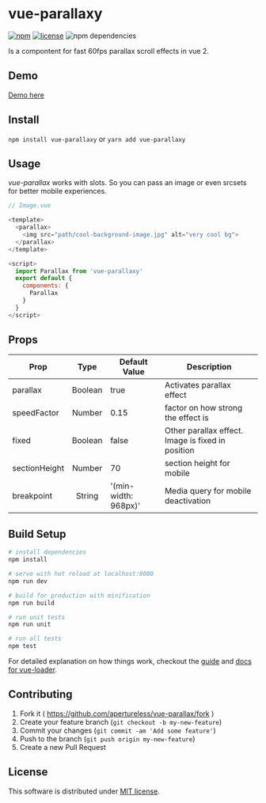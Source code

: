 # vue-parallaxy
[![npm](https://img.shields.io/npm/v/npm.svg)](https://www.npmjs.com/package/vue-parallaxy)
[![license](https://img.shields.io/github/license/mashape/apistatus.svg)](https://github.com/apertureless/vue-parallax/blob/master/LICENSE.txt)
![npm dependencies](https://david-dm.org/apertureless/vue-parallax.svg)

Is a compontent for fast 60fps parallax scroll effects in vue 2.

## Demo

[Demo here](https://apertureless.github.io/vue-parallax/)

## Install

`npm install vue-parallaxy` or `yarn add vue-parallaxy`

## Usage
*vue-parallax* works with slots. So you can pass an image or even srcsets for better mobile experiences.

```javascript
// Image.vue

<template>
  <parallax>
    <img src="path/cool-background-image.jpg" alt="very cool bg">
  </parallax>
</template>

<script>
  import Parallax from 'vue-parallaxy'
  export default {
    components: {
      Parallax
    }
  }
</script>
```


## Props

| Prop   |      Type      |  Default Value | Description
|----------|:-------------:|------|------|
| parallax |  Boolean | true | Activates parallax effect |
| speedFactor |  Number   | 0.15 | factor on how strong the effect is|
| fixed | Boolean | false | Other parallax effect. Image is fixed in position |
| sectionHeight | Number | 70 | section height for mobile |
| breakpoint | String | '(min-width: 968px)' | Media query for mobile deactivation |


## Build Setup

``` bash
# install dependencies
npm install

# serve with hot reload at localhost:8080
npm run dev

# build for production with minification
npm run build

# run unit tests
npm run unit

# run all tests
npm test
```

For detailed explanation on how things work, checkout the [guide](http://vuejs-templates.github.io/webpack/) and [docs for vue-loader](http://vuejs.github.io/vue-loader).


## Contributing

1. Fork it ( https://github.com/apertureless/vue-parallax/fork )
2. Create your feature branch (`git checkout -b my-new-feature`)
3. Commit your changes (`git commit -am 'Add some feature'`)
4. Push to the branch (`git push origin my-new-feature`)
5. Create a new Pull Request

## License

This software is distributed under [MIT license](LICENSE.txt).
